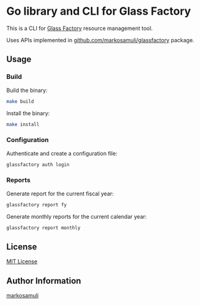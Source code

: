 # Go library and CLI for Glass Factory

This is a CLI for [Glass Factory] resource management tool.

Uses APIs implemented in [github.com/markosamuli/glassfactory] package.

[Glass Factory]: https://glassfactory.io/
[github.com/markosamuli/glassfactory]: https://github.com/markosamuli/glassfactory

## Usage

### Build

Build the binary:

```bash
make build
```

Install the binary:

```bash
make install
```

### Configuration

Authenticate and create a configuration file:

```bash
glassfactory auth login
```

### Reports

Generate report for the current fiscal year:

```bash
glassfactory report fy
```

Generate monthly reports for the current calendar year:

```bash
glassfactory report monthly
```

## License

[MIT License](LICENSE)

## Author Information

[markosamuli](https://github.com/markosamuli)
